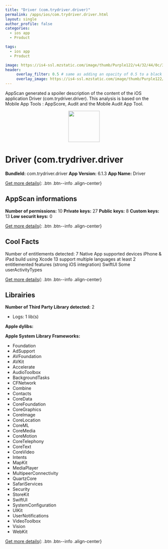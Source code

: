 ```yaml
---
title: "Driver (com.trydriver.driver)"
permalink: /apps/ios/com.trydriver.driver.html
layout: single
author_profile: false
categories: 
  - ios app 
  - Product 

tags: 
  - ios app 
  - Product 

image: https://is4-ssl.mzstatic.com/image/thumb/Purple122/v4/32/44/0c/32440cd2-80a8-b3d0-3ad8-2aa70c02e93b/AppIcon-PROD-0-0-1x_U007emarketing-0-7-0-85-220.png/512x512bb.jpg
header: 
     overlay_filter: 0.5 # same as adding an opacity of 0.5 to a black background
     overlay_image: https://is4-ssl.mzstatic.com/image/thumb/Purple122/v4/32/44/0c/32440cd2-80a8-b3d0-3ad8-2aa70c02e93b/AppIcon-PROD-0-0-1x_U007emarketing-0-7-0-85-220.png/512x512bb.jpg
---
```

AppScan generated a spoiler description of the content of the iOS application Driver (com.trydriver.driver). This analysis is based on the Mobile App Tools : AppScore, Audit and the Mobile Audit App Tool.

  
  
<div style="text-align: center;"><img src="https://is4-ssl.mzstatic.com/image/thumb/Purple122/v4/32/44/0c/32440cd2-80a8-b3d0-3ad8-2aa70c02e93b/AppIcon-PROD-0-0-1x_U007emarketing-0-7-0-85-220.png/512x512bb.jpg" width="100" height="100"></div>  
  
# Driver (com.trydriver.driver

**BundleId:** com.trydriver.driver
**App Version:** 6.1.3
**App Name:** Driver


[Get more details](/pricing.html){: .btn .btn--info .align-center}  
  
## AppScan informations 

**Number of permissions:** 10
**Private keys:** 27
**Public keys:** 8
**Custom keys:** 13
**Low securit keys:** 0
  
[Get more details](/pricing.html){: .btn .btn--info .align-center}

## Cool Facts

Number of entitlements detected: 7
Native App
supported devices iPhone & iPad
build using Xcode 13
support multiple languages
at least 2 entitlemented features (strong iOS integration)
SwiftUI
Some userActivityTypes
  
[Get more details](/pricing.html){: .btn .btn--info .align-center}

## Librairies 
**Number of Third Party Library detected:** 2
- Logs: 1 lib(s)

**Apple dylibs:**


**Apple System Library Frameworks:**
- Foundation
- AdSupport
- AVFoundation
- AVKit
- Accelerate
- AudioToolbox
- BackgroundTasks
- CFNetwork
- Combine
- Contacts
- CoreData
- CoreFoundation
- CoreGraphics
- CoreImage
- CoreLocation
- CoreML
- CoreMedia
- CoreMotion
- CoreTelephony
- CoreText
- CoreVideo
- Intents
- MapKit
- MediaPlayer
- MultipeerConnectivity
- QuartzCore
- SafariServices
- Security
- StoreKit
- SwiftUI
- SystemConfiguration
- UIKit
- UserNotifications
- VideoToolbox
- Vision
- WebKit


  
[Get more details](/pricing.html){: .btn .btn--info .align-center}

